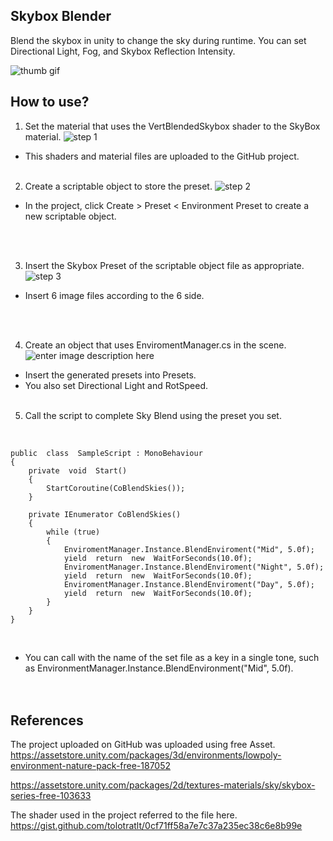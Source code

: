 ## Skybox Blender
Blend the skybox in unity to change the sky during runtime.
You can set Directional Light, Fog, and Skybox Reflection Intensity.

![thumb gif](https://blog.kakaocdn.net/dn/rxUVJ/btr2YakPZ1N/bjkqGpR5xdJbBxQq1TZvW0/img.gif)


## How to use?
 1. Set the material that uses the VertBlendedSkybox shader to the SkyBox material.
![step 1](https://img1.daumcdn.net/thumb/R1280x0/?scode=mtistory2&fname=https%3A%2F%2Fblog.kakaocdn.net%2Fdn%2FcorEh7%2Fbtr2RYedduH%2FRbyUJrHL2uTQIbrpiE5ym0%2Fimg.png)
 - This shaders and material files are uploaded to the GitHub project.
<br><br>
 2. Create a scriptable object to store the preset.
![step 2](https://img1.daumcdn.net/thumb/R1280x0/?scode=mtistory2&fname=https%3A%2F%2Fblog.kakaocdn.net%2Fdn%2FyHVdd%2Fbtr2GKoleBh%2FD1MyLiQa0gYaafQ3W5oQ4k%2Fimg.png)

 - In the project, click Create > Preset < Environment Preset to create a new scriptable object.

<br><br>

3. Insert the Skybox Preset of the scriptable object file as appropriate.
![step 3](https://img1.daumcdn.net/thumb/R1280x0/?scode=mtistory2&fname=https%3A%2F%2Fblog.kakaocdn.net%2Fdn%2Fc4QUcD%2Fbtr2OQnEnNc%2FDfF0IrkIZ6MYFjqCZxAjx0%2Fimg.png)
 - Insert 6 image files according to the 6 side.

<br><br>

 4. Create an object that uses EnviromentManager.cs in the scene.
![enter image description here](https://img1.daumcdn.net/thumb/R1280x0/?scode=mtistory2&fname=https://blog.kakaocdn.net/dn/nSXV6/btr2RW1Joep/0TsUxPnG2L6k997Q1KrkG1/img.png)
 - Insert the generated presets into Presets.
 - You also set Directional Light and RotSpeed.
<br><br>
5. Call the script to complete Sky Blend using the preset you set.

<br>

    public  class  SampleScript : MonoBehaviour 
    { 
	    private  void  Start() 
	    { 
		    StartCoroutine(CoBlendSkies()); 
	    } 
	    
	    private IEnumerator CoBlendSkies() 
	    { 
		    while (true) 
		    { 
			    EnviromentManager.Instance.BlendEnviroment("Mid", 5.0f); 
			    yield  return  new  WaitForSeconds(10.0f); 
			    EnviromentManager.Instance.BlendEnviroment("Night", 5.0f); 
			    yield  return  new  WaitForSeconds(10.0f);
			    EnviromentManager.Instance.BlendEnviroment("Day", 5.0f);
			    yield  return  new  WaitForSeconds(10.0f);  
		    } 
	    } 
    }

<br>

 - You can call with the name of the set file as a key in a single tone, such as EnvironmentManager.Instance.BlendEnvironment("Mid", 5.0f).
 <br><br><br>
## References
The project uploaded on GitHub was uploaded using free Asset.
https://assetstore.unity.com/packages/3d/environments/lowpoly-environment-nature-pack-free-187052

https://assetstore.unity.com/packages/2d/textures-materials/sky/skybox-series-free-103633

The shader used in the project referred to the file here.
https://gist.github.com/tolotratlt/0cf71ff58a7e7c37a235ec38c6e8b99e
